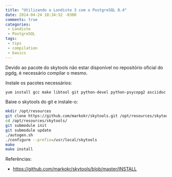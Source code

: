 ```yaml
---
title: "Utilizando o Londiste 3 com o PostgreSQL 8.4"
date: 2014-04-24 18:34:52 -0300
comments: true
categories: 
 - Londiste
 - PostgreSQL
tags:
 - tips
 - compilation
 - basics
---
```


Devido ao pacote do skytools não estar disponível no repositório oficial do pgdg, é necessário compilar o mesmo.

Instale os pacotes necessários:

```bash
yum install gcc make libtool git python-devel python-psycopg2 asciidoc xmlto cpp
```

Baixe o skytools do git e instale-o:

```bash
mkdir /opt/resources
git clone https://github.com/markokr/skytools.git /opt/resources/skytools
cd /opt/resources/skytools/
git submodule init
git submodule update
./autogen.sh
./configure --prefix=/usr/local/skytools
make
make install
```

Referências:

 - https://github.com/markokr/skytools/blob/master/INSTALL